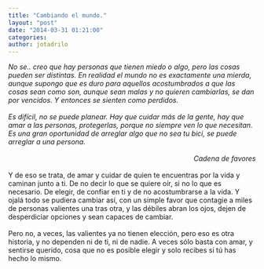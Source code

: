 ```yaml
---
title: "Cambiando el mundo."
layout: "post"
date: "2014-03-31 01:21:00"
categories: 
author: jotadrilo
---
```


<div class="css-full-post-content js-full-post-content">
<i>No se.. creo que hay personas que tienen miedo o algo, pero las cosas pueden ser distintas. En realidad el mundo no es exactamente una mierda, aunque supongo que es duro para aquellos acostumbrados a que las cosas sean como son, aunque sean malas y no quieren cambiarlas, se dan por vencidos. Y entonces se sienten como perdidos.</i><br /><i><br /></i><i>Es difícil, no se puede planear. Hay que cuidar más de la gente, hay que amar a las personas, protegerlas, porque no siempre ven lo que necesitan. Es una gran oportunidad de arreglar algo que no sea tu bici, se puede arreglar a una persona.</i><br /><i><br /></i><div style="text-align: right;"><i>Cadena de favores</i></div><div style="text-align: right;"><i><br /></i></div><div style="text-align: left;">Y de eso se trata, de amar y cuidar de quien te encuentras por la vida y caminan junto a ti. De no decir lo que se quiere oír, si no lo que es necesario. De elegir, de confiar en ti y de no acostumbrarse a la vida. Y ojalá todo se pudiera cambiar así, con un simple favor que contagie a miles de personas valientes una tras otra, y las débiles abran los ojos, dejen de desperdiciar opciones y sean capaces de cambiar.&nbsp;</div><div style="text-align: left;"><br /></div><div style="text-align: left;">Pero no, a veces, las valientes ya no tienen elección, pero eso es otra historia, y no dependen ni de ti, ni de nadie. A veces sólo basta con amar, y sentirse querido, cosa que no es posible elegir y solo recibes si tú has hecho lo mismo.</div>
</div>